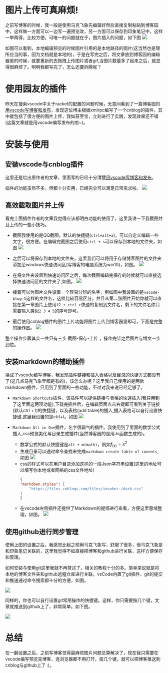 # 图片上传可真麻烦!
之前写博客的时候，我一般是使用马克飞象先编辑好然后直接复制粘贴到博客园中，这样做一方面可以一边写一遍预览改，另一方面可以保存到印象笔记中，这样一举两得，比较方便。可唯一的问题就在于，图片插入的问题，如下图
![](https://images2018.cnblogs.com/blog/1132218/201805/1132218-20180507214700071-938103752.png)

如图可以看到，本地编辑预览的时候图片引用的是本地路径的图片(这当然也是理所应当的事，因为文档就是本地的)，于是在写完之后，将文章放到博客园的编辑器里的时候，就要重新的去拖拽上传图片或者gif,当图片数量多了起来之后，就显得很麻烦了。明明我都写完了，怎么还要折腾呢？

# 使用园友的插件
昨天在搜索vscode中关于racket的配置的问题时候，无意间看到了一篇博客园的[用vscode写博客和发布](https://www.cnblogs.com/caipeiyu/p/5475761.html)，发现这位博主根据xmlrpc编写了一个cnblog的插件，其中就包括了很方便的图片上传，我如获至宝，立刻进行了实践，发现效果还不错(这篇文章就是用vscode编写发布的啦~)。

# 安装与使用

## 安装vscode与cnblog插件

这里还是给出原作者的文章，里面写的已经十分清楚[用vscode写博客和发布](https://www.cnblogs.com/caipeiyu/p/5475761.html)。

插件的功能虽然不多，但都十分实用，已经完全可以满足日常需求啦。
![](https://images2018.cnblogs.com/blog/1132218/201805/1132218-20180507225818714-824573081.png)

## 高效截取图片并上传
看完上面插件作者的文章我觉得应该都明白功能的使用了，这里我讲一下我截图并且上传的一些小技巧。

- 截图我使用的是QQ截图，默认的快捷键(`ctrl+alt+a`)，可以自定义编辑一些文字，很方便。在编辑完截图之后使用`ctrl + s`可以保存到本地的文件夹，如图
![](https://images2018.cnblogs.com/blog/1132218/201805/1132218-20180507221256434-689500095.png)

- 之后可以将保存到本地的文件夹，这里我们可以将用于存储博客图片的文件夹添加至windows快速访问区(写博客的电脑系统为win10)，如图。
![](https://images2018.cnblogs.com/blog/1132218/201805/1132218-20180507221632957-1194629893.png)

- 在将文件夹设置到快速访问区之后，每次截图编辑完保存的时候就可以直接选择快速访问区的文件夹了,如图。
![](https://images2018.cnblogs.com/blog/1132218/201805/1132218-20180507222001328-2058492458.png)

- 接着可以为图片文件设置一个容易分辨的名字，例如图中我设置的是`vscode-blog-1`这样的文件名，这样比较容易区分。并且从第二张图片开始你就可以直接在第一章图片上使用`f2 + ctrl c`快速的复制到文件名，剩下的文件名你只需要输入类似`2 3 4 5`的序号即可。

- 最后使用cnblog插件的图片上传功能将图片上传到博客园里即可，下面是完整的操作图。
![](https://images2018.cnblogs.com/blog/1132218/201805/1132218-20180507223143401-1475905778.gif)

整个操作步骤其实一共只有三步 截图-保存-上传 ，操作完毕之后图片与博文一步到位。

## 安装markdown的辅助插件

换成了vscode编写博客，我发现插件链接和插入表格以及目录的快捷方式都没有了(这几点马克飞象里都是有的)，该怎么办呢？这里我自己使用的是两款markdown插件，只用到了里面的一些功能，不过对我来说已经足够了。

- `Markdown Shortcuts`插件，该插件可以提供链接与表格的快速插入(我只用到了这里面这两项功能),下载完插件后，在编辑页面点击右键即可看到关于链接(默认ctrl + l)的快捷键，以及表格(add table)的插入,插入表格可以自行设置快捷键,这里我设置的是ctrl+t。如图
![](https://images2018.cnblogs.com/blog/1132218/201805/1132218-20180507224059156-617931281.png)

- `Markdown All in One`插件，名字很霸气的插件。我使用到了里面的数学公式插入,css预览美化与目录生成插件(当然博客园的是用Js函数生成的)。
    - 数学公式的默认快捷键是`alt + m(math)`，例如$f_(x) = x^2$
    - 生成目录可以通过命令查找来完成`markdown create table of conents`,如图
    ![](https://images2018.cnblogs.com/blog/1132218/201805/1132218-20180507224409408-49589093.png)
    - css的样式可以在用户目录添加这样的一段Json字符串设置(这里的地址可以填写你本地或者网络的css文件地址)
        ```json
        {
        "markdown.styles": [
            "https://files.cnblogs.com/files/invoker-/dark.css"
        ]
        }
        ```
    - 在vscode左侧插件还提供了Markdown的提纲进行查看，方便这里思绪整理，如图。
    ![](https://images2018.cnblogs.com/blog/1132218/201805/1132218-20180507224839657-2066320908.png)

## 使用github进行同步管理

使用上图的设置之后，我感觉比起之前用马克飞象写，舒服了很多，但马克飞象是和印象笔记关联的，这里我觉得不如直接把博客和github进行关联，这样方便保存和管理。

如何安装与使用git这里我就不再赘述了，相关的教程十分的多。简单来说就是将本地的博客文件夹和github远程仓库进行关联。vsCode内置了git插件，git的提交和推送通过命令搜索都十分的方便，如图。

![](https://images2018.cnblogs.com/blog/1132218/201805/1132218-20180507225437722-1142314788.png)

同样的，你也可以自行设置git常用操作的快捷键。这样，你只需要按几个键，文章就推送到github上了，非常简单。如下图。

![](https://images2018.cnblogs.com/blog/1132218/201805/1132218-20180507230626186-653284985.gif)

# 总结

在一翻设置之后，之前写博客觉得最麻烦图片问题总算解决了，现在我只需要在vscode编写预览完博客，连浏览器都不用打开，按几个键，就可以把博客推送到cnblog与github上了 :)。